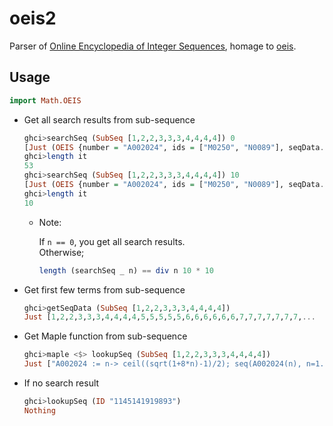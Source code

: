 # oeis2

Parser of [Online Encyclopedia of Integer Sequences](https://oeis.org/), homage to [oeis](http://hackage.haskell.org/package/oeis).

## Usage

```haskell
import Math.OEIS
```

- Get all search results from sub-sequence

    ```haskell
    ghci>searchSeq (SubSeq [1,2,2,3,3,3,4,4,4,4]) 0
    [Just (OEIS {number = "A002024", ids = ["M0250", "N0089"], seqData...
    ghci>length it
    53
    ghci>searchSeq (SubSeq [1,2,2,3,3,3,4,4,4,4]) 10
    [Just (OEIS {number = "A002024", ids = ["M0250", "N0089"], seqData...
    ghci>length it
    10
    ```

    - Note:  

        If `n == 0`, you get all search results.  
        Otherwise;
        ```haskell
        length (searchSeq _ n) == div n 10 * 10
        ```

- Get first few terms from sub-sequence

    ```haskell
    ghci>getSeqData (SubSeq [1,2,2,3,3,3,4,4,4,4])
    Just [1,2,2,3,3,3,4,4,4,4,5,5,5,5,5,6,6,6,6,6,6,7,7,7,7,7,7,7,...
    ```

-  Get Maple function from sub-sequence

    ```haskell
    ghci>maple <$> lookupSeq (SubSeq [1,2,2,3,3,3,4,4,4,4])
    Just ["A002024 := n-> ceil((sqrt(1+8*n)-1)/2); seq(A002024(n), n=1..100);"]
    ```

- If no search result

    ```haskell
    ghci>lookupSeq (ID "1145141919893")
    Nothing
    ```
